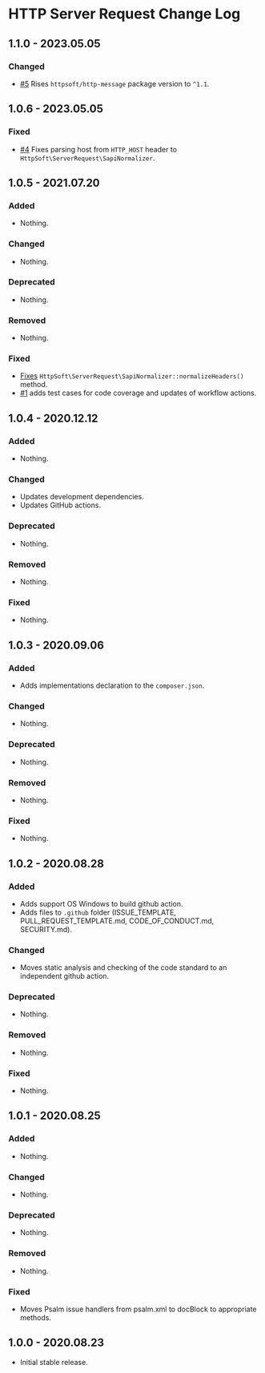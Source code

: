 # HTTP Server Request Change Log

## 1.1.0 - 2023.05.05

### Changed

- [#5](https://github.com/httpsoft/http-server-request/pull/5) Rises `httpsoft/http-message` package version to `^1.1`.

## 1.0.6 - 2023.05.05

### Fixed

- [#4](https://github.com/httpsoft/http-server-request/pull/4) Fixes parsing host from `HTTP_HOST` header to `HttpSoft\ServerRequest\SapiNormalizer`.

## 1.0.5 - 2021.07.20

### Added

- Nothing.

### Changed

- Nothing.

### Deprecated

- Nothing.

### Removed

- Nothing.

### Fixed

- [Fixes](https://github.com/httpsoft/http-server-request/commit/6552246f34d767a33bb23b4348b8560d41e15136) `HttpSoft\ServerRequest\SapiNormalizer::normalizeHeaders()` method.
- [#1](https://github.com/httpsoft/http-server-request/pull/1) adds test cases for code coverage and updates of workflow actions.

## 1.0.4 - 2020.12.12

### Added

- Nothing.

### Changed

- Updates development dependencies.
- Updates GitHub actions.

### Deprecated

- Nothing.

### Removed

- Nothing.

### Fixed

- Nothing.

## 1.0.3 - 2020.09.06

### Added

- Adds implementations declaration to the `composer.json`.

### Changed

- Nothing.

### Deprecated

- Nothing.

### Removed

- Nothing.

### Fixed

- Nothing.

## 1.0.2 - 2020.08.28

### Added

- Adds support OS Windows to build github action.
- Adds files to `.github` folder (ISSUE_TEMPLATE, PULL_REQUEST_TEMPLATE.md, CODE_OF_CONDUCT.md, SECURITY.md).

### Changed

- Moves static analysis and checking of the code standard to an independent github action.

### Deprecated

- Nothing.

### Removed

- Nothing.

### Fixed

- Nothing.

## 1.0.1 - 2020.08.25

### Added

- Nothing.

### Changed

- Nothing.

### Deprecated

- Nothing.

### Removed

- Nothing.

### Fixed

- Moves Psalm issue handlers from psalm.xml to docBlock to appropriate methods.

## 1.0.0 - 2020.08.23

- Initial stable release.
